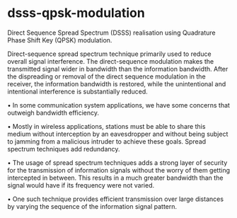 # dsss-qpsk-modulation
Direct Sequence Spread Spectrum (DSSS) realisation using Quadrature Phase Shift Key (QPSK) modulation.

Direct-sequence spread spectrum technique primarily used to reduce overall signal interference. The direct-sequence modulation makes the transmitted signal wider in bandwidth than the information bandwidth. After the dispreading or removal of the direct sequence modulation in the receiver, the information bandwidth is restored, while the unintentional and intentional interference is substantially reduced.


• In some communication system applications, we have some concerns that outweigh bandwidth efficiency.

• Mostly in wireless applications, stations must be able to share this medium without interception by an eavesdropper and without being subject to jamming from a malicious intruder to achieve these goals. Spread spectrum techniques add redundancy.

• The usage of spread spectrum techniques adds a strong layer of security for the transmission of information signals without the worry of them getting intercepted in between. This results in a much greater bandwidth than the signal would have if its frequency were not varied.

• One such technique provides efficient transmission over large distances by varying the sequence of the information signal pattern.
